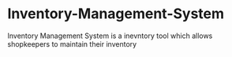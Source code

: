 # Inventory-Management-System
Inventory Management System is a inevntory tool which allows shopkeepers to maintain their inventory 
